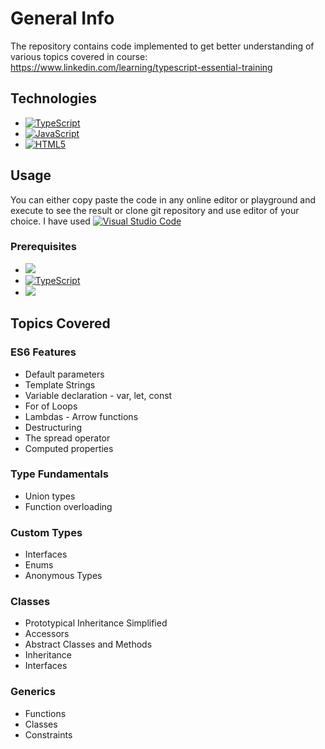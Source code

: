 # General Info
The repository contains code implemented to get better understanding of various topics covered in course:
https://www.linkedin.com/learning/typescript-essential-training

## Technologies
* <a href="https://www.typescriptlang.org/"><img alt="TypeScript" src="https://img.shields.io/badge/typescript-4.3.5-blue"/></a>
* <a href="https://developer.mozilla.org/en-US/docs/Web/JavaScript"><img alt="JavaScript" src="https://img.shields.io/badge/javascript-%20-brightgreen"/></a>
* <a href="https://developer.mozilla.org/en-US/docs/Glossary/HTML5"><img alt="HTML5" src="https://img.shields.io/badge/HTML-%205-yellow"/></a>

## Usage
You can either copy paste the code in any online editor or playground and execute to see the result or clone git repository and use editor of your choice. I have used <a href="https://code.visualstudio.com/"><img alt="Visual Studio Code" src="https://img.shields.io/badge/Editor-%20Visual%20Studio%20Code-blue"/></a>
### Prerequisites
* <a href="https://nodejs.org/en/"><img src="https://img.shields.io/badge/node-14.17.3-brightgreen"/></a>
* <a href="https://www.typescriptlang.org/"><img alt="TypeScript" src="https://img.shields.io/badge/typescript-4.3.5-blue"/></a>
* <a href="https://marketplace.visualstudio.com/items?itemName=ritwickdey.LiveServer"><img src="https://img.shields.io/badge/Web%20Server-Live%20Server-orange"></a>

## Topics Covered
### ES6 Features
- Default parameters
- Template Strings
- Variable declaration - var, let, const
- For of Loops
- Lambdas - Arrow functions
- Destructuring
- The spread operator
- Computed properties

### Type Fundamentals
- Union types
- Function overloading

### Custom Types
- Interfaces
- Enums
- Anonymous Types

### Classes
- Prototypical Inheritance Simplified
- Accessors
- Abstract Classes and Methods
- Inheritance
- Interfaces

### Generics
- Functions
- Classes
- Constraints

